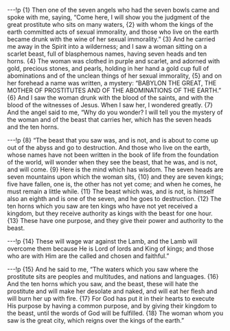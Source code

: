 ---!p
{1} Then one of the seven angels who had the seven bowls came and
spoke with me, saying, “Come here, I will show you the judgment of the great prostitute who sits on many waters, {2} with whom the kings of the earth committed acts of sexual immorality, and those who live on the earth became drunk with the wine of her sexual immorality.” {3} And he carried me away in the Spirit into a wilderness; and I saw a woman sitting on a scarlet beast, full of blasphemous names, having seven heads and ten horns. {4} The woman was clothed in purple and scarlet, and adorned with gold, precious stones, and pearls, holding in her hand a gold cup full of abominations and of the unclean things of her sexual immorality, {5} and on her forehead a name was written, a mystery: “BABYLON THE GREAT, THE MOTHER OF PROSTITUTES AND OF THE ABOMINATIONS OF THE EARTH.” {6} And I saw the woman drunk with the blood of the saints, and with the blood of the witnesses of Jesus. When I saw her, I wondered greatly. {7} And the angel said to me, “Why do you wonder? I will tell you the mystery of the woman and of the beast that carries her, which has the seven heads and the ten horns.

---!p
{8} “The beast that you saw was, and is not, and is about to come up out of the abyss and go to destruction. And those who live on the earth, whose names have not been written in the book of life from the foundation of the world, will wonder when they see the beast, that he was, and is not, and will come. {9} Here is the mind which has wisdom. The seven heads are seven mountains upon which the woman sits, {10} and they are seven kings; five have fallen, one is, the other has not yet come; and when he comes, he must remain a little while. {11} The beast which was, and is not, is himself also an eighth and is one of the seven, and he goes to destruction. {12} The ten horns which you saw are ten kings who have not yet received a kingdom, but they receive authority as kings with the beast for one hour. {13} These have one purpose, and they give their power and authority to the beast.

---!p
{14} These will wage war against the Lamb, and the Lamb will overcome them because He is Lord of lords and King of kings; and those who are with Him are the called and chosen and faithful.”

---!p
{15} And he said to me, “The waters which you saw where the prostitute sits are peoples and multitudes, and nations and languages. {16} And the ten horns which you saw, and the beast, these will hate the prostitute and will make her desolate and naked, and will eat her flesh and will burn her up with fire. {17} For God has put it in their hearts to execute His purpose by having a common purpose, and by giving their kingdom to the beast, until the words of God will be fulfilled. {18} The woman whom you saw is the great city, which reigns over the kings of the earth.”
